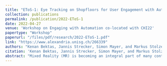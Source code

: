 ```yaml
---
title: "EToS-1: Eye Tracking on Shopfloors for User Engagement with Automation"
collection: publications
permalink: /publication/2022-EToS-1
date: 2022-04-27
venue: 'Workshop on Engaging with Automation co-located with CHI22'
papertype: "Workshop"
paperurl: "/files/pdf/research/2022-EToS-1.pdf"
link: "https://www.alexandria.unisg.ch/266339"
authors: "Kenan Bektas, Jannis Strecker, Simon Mayer, and Markus Stolze"
citation: 'Kenan Bektas, Jannis Strecker, Simon Mayer, and Markus Stolze. 2022. EToS-1: Eye Tracking on Shopfloors for User Engagement with Automation. In Proceedings of the Workshop on Engaging with Automation co-located with the ACM Conference on Human Factors in Computing Systems (CHI 2022), April 30, 2022, New Orleans, LA, USA. https://www.alexandria.unisg.ch/266339'
abstract: "Mixed Reality (MR) is becoming an integral part of many context-aware industrial applications. In maintenance and remote support operations, the individual steps of computer-supported (cooperative) work can be defined and presented to human operators through MR headsets. Tracking of eye movements can provide valuable insights into a user’s decision-making and interaction processes. Thus, our overarching goal is to better understand the visual inspection behavior of machine operators on shopfloors and to find ways to provide them with attention-aware and context-aware assistance through MR headsets that increasingly come with eye tracking (ET) as a default feature. Toward this goal, in two industrial scenarios, we used two mobile eye tracking devices and systematically compared the visual inspection behavior of novice and expert operators. In this paper we present our preliminary findings and lessons learned"
---
```

